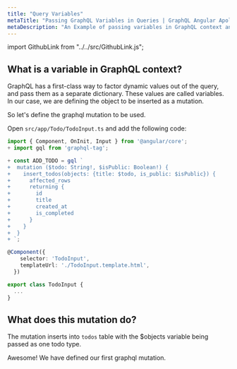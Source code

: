 ```yaml
---
title: "Query Variables"
metaTitle: "Passing GraphQL Variables in Queries | GraphQL Angular Apollo Tutorial"
metaDescription: "An Example of passing variables in GraphQL context and usage of Apollo GraphQL Mutation variables in Angular app."
---
```


import GithubLink from "../../src/GithubLink.js";

What is a variable in GraphQL context?
-------------------------------------
GraphQL has a first-class way to factor dynamic values out of the query, and pass them as a separate dictionary. These values are called variables. In our case, we are defining the object to be inserted as a mutation.

So let's define the graphql mutation to be used.

Open `src/app/Todo/TodoInput.ts` and add the following code:

<GithubLink link="https://github.com/hasura/learn-graphql/blob/master/tutorials/frontend/angular-apollo/app-final/src/app/Todo/TodoInput.ts" text="src/app/Todo/TodoInput.ts" />

```typescript
import { Component, OnInit, Input } from '@angular/core';
+ import gql from 'graphql-tag';

+ const ADD_TODO = gql `
+  mutation ($todo: String!, $isPublic: Boolean!) {
+    insert_todos(objects: {title: $todo, is_public: $isPublic}) {
+      affected_rows
+      returning {
+        id
+        title
+        created_at
+        is_completed
+      }
+    }
+  }
+ `;

@Component({  
    selector: 'TodoInput',  
    templateUrl: './TodoInput.template.html',  
  }) 

export class TodoInput {
  ...
}
```

What does this mutation do?
---------------------------
The mutation inserts into `todos` table with the $objects variable being passed as one todo type.

Awesome! We have defined our first graphql mutation.

